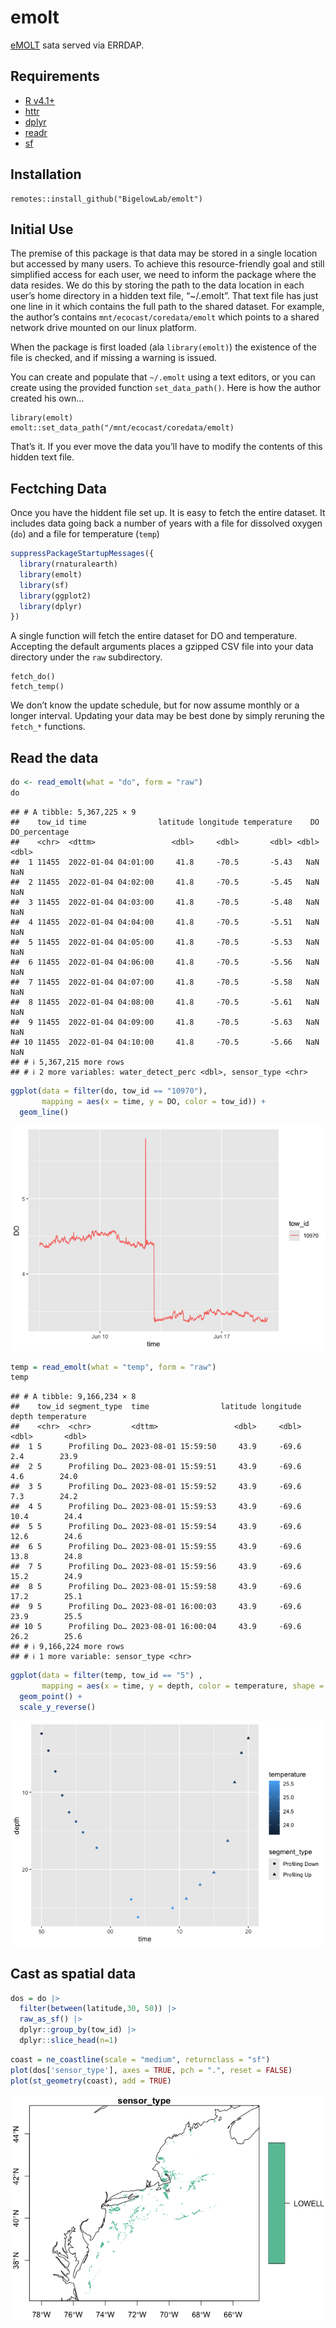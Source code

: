 emolt
================

[eMOLT](https://erddap.emolt.net/erddap/info/index.html?page=1&itemsPerPage=1000)
sata served via ERRDAP.

## Requirements

- [R v4.1+](https://www.r-project.org/)
- [httr](https://CRAN.R-project.org/package=httr)
- [dplyr](https://CRAN.R-project.org/package=dplyr)
- [readr](https://CRAN.R-project.org/package=readr)
- [sf](https://CRAN.R-project.org/package=sf)

## Installation

    remotes::install_github("BigelowLab/emolt")

## Initial Use

The premise of this package is that data may be stored in a single
location but accessed by many users. To achieve this resource-friendly
goal and still simplified access for each user, we need to inform the
package where the data resides. We do this by storing the path to the
data location in each user’s home directory in a hidden text file,
“~/.emolt”. That text file has just one line in it which contains the
full path to the shared dataset. For example, the author’s contains
`mnt/ecocast/coredata/emolt` which points to a shared network drive
mounted on our linux platform.

When the package is first loaded (ala `library(emolt)`) the existence of
the file is checked, and if missing a warning is issued.

You can create and populate that `~/.emolt` using a text editors, or you
can create using the provided function `set_data_path()`. Here is how
the author created his own…

    library(emolt)
    emolt::set_data_path("/mnt/ecocast/coredata/emolt)

That’s it. If you ever move the data you’ll have to modify the contents
of this hidden text file.

## Fectching Data

Once you have the hiddent file set up. It is easy to fetch the entire
dataset. It includes data going back a number of years with a file for
dissolved oxygen (`do`) and a file for temperature (`temp`)

``` r
suppressPackageStartupMessages({
  library(rnaturalearth)
  library(emolt)
  library(sf)
  library(ggplot2)
  library(dplyr)
})
```

A single function will fetch the entire dataset for DO and temperature.
Accepting the default arguments places a gzipped CSV file into your data
directory under the `raw` subdirectory.

    fetch_do()
    fetch_temp()

We don’t know the update schedule, but for now assume monthly or a
longer interval. Updating your data may be best done by simply reruning
the `fetch_*` functions.

## Read the data

``` r
do <- read_emolt(what = "do", form = "raw")
do
```

    ## # A tibble: 5,367,225 × 9
    ##    tow_id time                latitude longitude temperature    DO DO_percentage
    ##    <chr>  <dttm>                 <dbl>     <dbl>       <dbl> <dbl>         <dbl>
    ##  1 11455  2022-01-04 04:01:00     41.8     -70.5       -5.43   NaN           NaN
    ##  2 11455  2022-01-04 04:02:00     41.8     -70.5       -5.45   NaN           NaN
    ##  3 11455  2022-01-04 04:03:00     41.8     -70.5       -5.48   NaN           NaN
    ##  4 11455  2022-01-04 04:04:00     41.8     -70.5       -5.51   NaN           NaN
    ##  5 11455  2022-01-04 04:05:00     41.8     -70.5       -5.53   NaN           NaN
    ##  6 11455  2022-01-04 04:06:00     41.8     -70.5       -5.56   NaN           NaN
    ##  7 11455  2022-01-04 04:07:00     41.8     -70.5       -5.58   NaN           NaN
    ##  8 11455  2022-01-04 04:08:00     41.8     -70.5       -5.61   NaN           NaN
    ##  9 11455  2022-01-04 04:09:00     41.8     -70.5       -5.63   NaN           NaN
    ## 10 11455  2022-01-04 04:10:00     41.8     -70.5       -5.66   NaN           NaN
    ## # ℹ 5,367,215 more rows
    ## # ℹ 2 more variables: water_detect_perc <dbl>, sensor_type <chr>

``` r
ggplot(data = filter(do, tow_id == "10970"), 
       mapping = aes(x = time, y = DO, color = tow_id)) +
  geom_line()
```

![](README_files/figure-gfm/unnamed-chunk-3-1.png)<!-- -->

``` r
temp = read_emolt(what = "temp", form = "raw")
temp
```

    ## # A tibble: 9,166,234 × 8
    ##    tow_id segment_type  time                latitude longitude depth temperature
    ##    <chr>  <chr>         <dttm>                 <dbl>     <dbl> <dbl>       <dbl>
    ##  1 5      Profiling Do… 2023-08-01 15:59:50     43.9     -69.6   2.4        23.9
    ##  2 5      Profiling Do… 2023-08-01 15:59:51     43.9     -69.6   4.6        24.0
    ##  3 5      Profiling Do… 2023-08-01 15:59:52     43.9     -69.6   7.3        24.2
    ##  4 5      Profiling Do… 2023-08-01 15:59:53     43.9     -69.6  10.4        24.4
    ##  5 5      Profiling Do… 2023-08-01 15:59:54     43.9     -69.6  12.6        24.6
    ##  6 5      Profiling Do… 2023-08-01 15:59:55     43.9     -69.6  13.8        24.8
    ##  7 5      Profiling Do… 2023-08-01 15:59:56     43.9     -69.6  15.2        24.9
    ##  8 5      Profiling Do… 2023-08-01 15:59:58     43.9     -69.6  17.2        25.1
    ##  9 5      Profiling Do… 2023-08-01 16:00:03     43.9     -69.6  23.9        25.5
    ## 10 5      Profiling Do… 2023-08-01 16:00:04     43.9     -69.6  26.2        25.6
    ## # ℹ 9,166,224 more rows
    ## # ℹ 1 more variable: sensor_type <chr>

``` r
ggplot(data = filter(temp, tow_id == "5") ,
       mapping = aes(x = time, y = depth, color = temperature, shape = segment_type)) +
  geom_point() + 
  scale_y_reverse()
```

![](README_files/figure-gfm/unnamed-chunk-5-1.png)<!-- -->

## Cast as spatial data

``` r
dos = do |>
  filter(between(latitude,30, 50)) |>
  raw_as_sf() |>
  dplyr::group_by(tow_id) |>
  dplyr::slice_head(n=1)
```

``` r
coast = ne_coastline(scale = "medium", returnclass = "sf")
plot(dos['sensor_type'], axes = TRUE, pch = ".", reset = FALSE)
plot(st_geometry(coast), add = TRUE)
```

![](README_files/figure-gfm/unnamed-chunk-7-1.png)<!-- -->
